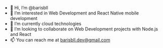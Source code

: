- 👋 Hi, I’m @barisbll
- 👀 I’m interested in Web Development and React Native mobile development
- 🌱 I’m currently cloud technologies
- 💞️ I’m looking to collaborate on Web Development projects with Node.js and React
- 📫 You can reach me at barisbll.dev@gmail.com 

<!---
barisbll/barisbll is a ✨ special ✨ repository because its `README.md` (this file) appears on your GitHub profile.
You can click the Preview link to take a look at your changes.
--->
